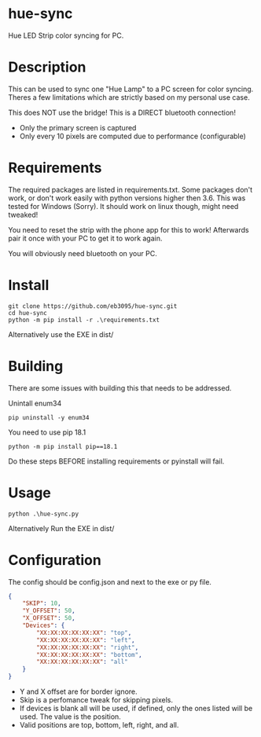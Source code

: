 # hue-sync
Hue LED Strip color syncing for PC.

# Description
This can be used to sync one "Hue Lamp" to a PC screen for color syncing. Theres a few
limitations which are strictly based on my personal use case.

This does NOT use the bridge! This is a DIRECT bluetooth connection!

* Only the primary screen is captured
* Only every 10 pixels are computed due to performance (configurable)

# Requirements
The required packages are listed in requirements.txt. Some packages don't work, or don't
work easily with python versions higher then 3.6. This was tested for Windows (Sorry).
It should work on linux though, might need tweaked!

You need to reset the strip with the phone app for this to work! Afterwards pair it once
with your PC to get it to work again.

You will obviously need bluetooth on your PC.

# Install
```
git clone https://github.com/eb3095/hue-sync.git
cd hue-sync
python -m pip install -r .\requirements.txt
```

Alternatively use the EXE in dist/

# Building
There are some issues with building this that needs to be addressed.

Unintall enum34
```
pip uninstall -y enum34
```

You need to use pip 18.1
```
python -m pip install pip==18.1
```

Do these steps BEFORE installing requirements or pyinstall will fail.

# Usage
```
python .\hue-sync.py
```

Alternatively Run the EXE in dist/

# Configuration
The config should be config.json and next to the exe or py file.

```json
{
    "SKIP": 10,
    "Y_OFFSET": 50,
    "X_OFFSET": 50,
    "Devices": {
        "XX:XX:XX:XX:XX:XX": "top",
        "XX:XX:XX:XX:XX:XX": "left",
        "XX:XX:XX:XX:XX:XX": "right",
        "XX:XX:XX:XX:XX:XX": "bottom",
        "XX:XX:XX:XX:XX:XX": "all"
    }
}
```

- Y and X offset are for border ignore. 
- Skip is a perfomance tweak for skipping pixels. 
- If devices is blank all will be used, if defined, only the ones listed
  will be used. The value is the position.
- Valid positions are top, bottom, left, right, and all.